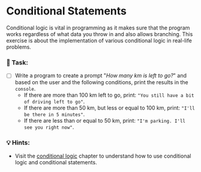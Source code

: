 # Conditional Statements

Conditional logic is vital in programming as it makes sure that the program works regardless of what data you throw in and also allows branching.  This exercise is about the implementation of various conditional logic in real-life problems.

### 📝 Task:

* [ ] Write a program to create a  prompt "_How many km is left to go?_" and based on the user and the following conditions, print the results in the `console`.
  * If there are more than 100 km left to go, print: `"You still have a bit of driving left to go"`.
  * If there are more than 50 km, but less or equal to 100 km, print: `"I'll be there in 5 minutes"`.
  * If there are less than or equal to 50 km, print: `"I'm parking. I'll see you right now"`.

### 💡 Hints:

* Visit the [conditional logic](../conditional/) chapter to understand how to use conditional logic and conditional statements.

